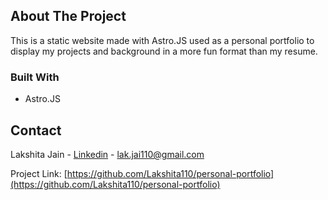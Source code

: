 ## About The Project

This is a static website made with Astro.JS used as a personal portfolio to display my projects and background in a more fun format than my resume. 

### Built With
* Astro.JS

## Contact
Lakshita Jain - [Linkedin](https://www.linkedin.com/in/lakshita-jain-072b4a19b/) - lak.jai110@gmail.com

Project Link: [https://github.com/Lakshita110/personal-portfolio](https://github.com/Lakshita110/personal-portfolio)
